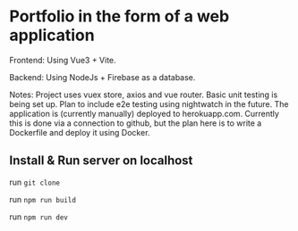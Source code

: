 # Portfolio in the form of a web application

Frontend: Using Vue3 + Vite.

Backend: Using NodeJs + Firebase as a database.

Notes:
Project uses vuex store, axios and vue router.
Basic unit testing is being set up.
Plan to include e2e testing using nightwatch in the future.
The application is (currently manually) deployed to herokuapp.com.
Currently this is done via a connection to github, but the plan here is to write a Dockerfile and deploy it using Docker.

## Install & Run server on localhost

run `git clone`

run `npm run build`

run `npm run dev`

